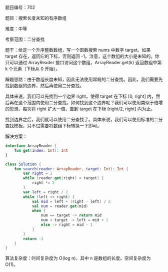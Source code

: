 题目编号：702

题目：搜索长度未知的有序数组

难度：中等

考察范围：二分查找

题干：给定一个升序整数数组，写一个函数搜索 nums 中数字 target。如果 target 存在，返回它的下标，否则返回 -1。注意，这个数组的大小是未知的。你只可以通过 ArrayReader 接口访问这个数组，ArrayReader.get(k) 返回数组中第 k 个元素（下标从 0 开始）。

解题思路：由于数组长度未知，因此无法使用常规的二分查找。因此，我们需要先找到数组的边界，然后再使用二分查找。

具体来说，我们可以先找到一个边界 right，使得 target 在下标 [0, right] 内，然后再在这个范围内使用二分查找。如何找到这个边界呢？我们可以使用类似于倍增的思想，每次将 right 扩大一倍，直到 target 在下标 [right/2, right] 内为止。

找到边界之后，我们就可以使用二分查找了。具体来说，我们可以使用标准的二分查找模板，只不过需要将数组下标转换一下即可。

解决方案：

```kotlin
interface ArrayReader {
    fun get(index: Int): Int
}

class Solution {
    fun search(reader: ArrayReader, target: Int): Int {
        var right = 1
        while (reader.get(right) < target) {
            right *= 2
        }
        var left = right / 2
        while (left <= right) {
            val mid = left + (right - left) / 2
            val num = reader.get(mid)
            when {
                num == target -> return mid
                num < target -> left = mid + 1
                else -> right = mid - 1
            }
        }
        return -1
    }
}
```

算法复杂度：时间复杂度为 O(log n)，其中 n 是数组的长度。空间复杂度为 O(1)。